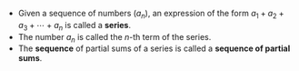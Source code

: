 - Given a sequence of numbers $(a_{n})$, an expression of the form $a_1+a_2+a_3+\cdots+a_n$ is called a **series**.
- The number $a_n$ is called the $n$-th term of the series.
- The **sequence** of partial sums of a series is called a **sequence of partial sums**.
